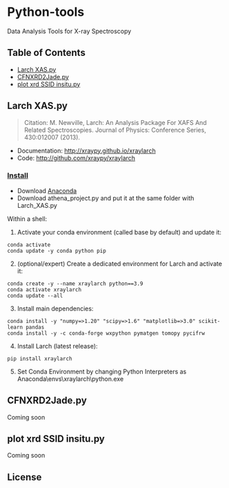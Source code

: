 # Python-tools
Data Analysis Tools for X-ray Spectroscopy

## Table of Contents

- [Larch XAS.py](#larch-XASpy)
- [CFNXRD2Jade.py](#cFNXRD2Jadepy)
- [plot xrd SSID insitu.py](#plot-xrd-SSID-insitupy)

## Larch XAS.py
> Citation: M. Newville, Larch: An Analysis Package For XAFS And Related Spectroscopies. Journal of Physics: Conference Series, 430:012007 (2013).
- Documentation: http://xraypy.github.io/xraylarch
- Code: http://github.com/xraypy/xraylarch

### [Install](https://xraypy.github.io/xraylarch/installation.html)
* Download [Anaconda](https://www.anaconda.com/)
* Download athena_project.py and put it at the same folder with Larch_XAS.py

Within a shell:

1. Activate your conda environment (called base by default) and update it:
```
conda activate
conda update -y conda python pip
```
2. (optional/expert) Create a dedicated environment for Larch and activate it:
```
conda create -y --name xraylarch python==3.9
conda activate xraylarch
conda update --all
```
3. Install main dependencies:
```
conda install -y "numpy=>1.20" "scipy=>1.6" "matplotlib=>3.0" scikit-learn pandas
conda install -y -c conda-forge wxpython pymatgen tomopy pycifrw
```
4. Install Larch (latest release):
```
pip install xraylarch
```
5. Set Conda Environment by changing Python Interpreters as Anaconda\envs\xraylarch\python.exe 

## CFNXRD2Jade.py
Coming soon

## plot xrd SSID insitu.py
Coming soon

## License

